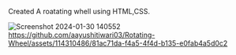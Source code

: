 Created A roatating whell using HTML,CSS.

![Screenshot 2024-01-30 140552](https://github.com/aayushitiwari03/Rotating-Wheel/assets/114310486/142b83e1-6193-4abf-b0b1-723f4a624c8b)
https://github.com/aayushitiwari03/Rotating-Wheel/assets/114310486/81ac71da-f4a5-4f4d-b135-e0fab4a5d0c2

